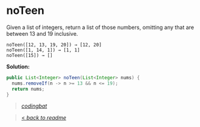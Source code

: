 # noTeen

Given a list of integers, return a list of those numbers, omitting any that are between 13 and 19 inclusive.

```
noTeen([12, 13, 19, 20]) → [12, 20]
noTeen([1, 14, 1]) → [1, 1]
noTeen([15]) → []
```

**Solution:**

```java
public List<Integer> noTeen(List<Integer> nums) {
  nums.removeIf(n -> n >= 13 && n <= 19);
  return nums;
}
```

> _[codingbat](https://codingbat.com/prob/p137274)_

> [< _back to readme_](FINDREPLACEREADME)